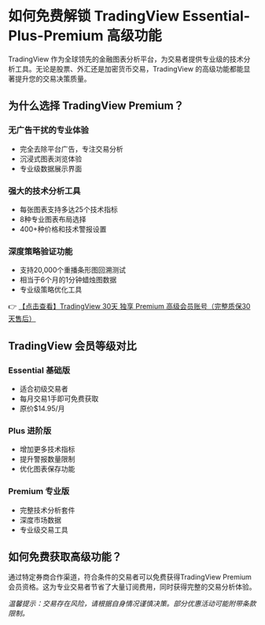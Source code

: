 # 如何免费解锁 TradingView Essential-Plus-Premium 高级功能

TradingView 作为全球领先的金融图表分析平台，为交易者提供专业级的技术分析工具。无论是股票、外汇还是加密货币交易，TradingView 的高级功能都能显著提升您的交易决策质量。

## 为什么选择 TradingView Premium？

### 无广告干扰的专业体验
- 完全去除平台广告，专注交易分析
- 沉浸式图表浏览体验
- 专业级数据展示界面

### 强大的技术分析工具
- 每张图表支持多达25个技术指标
- 8种专业图表布局选择
- 400+种价格和技术警报设置

### 深度策略验证功能
- 支持20,000个重播条形图回溯测试
- 相当于6个月的1分钟蜡烛图数据
- 专业级策略优化工具

👉 [【点击查看】TradingView 30天 独享 Premium 高级会员账号（完整质保30天售后）](https://bit.ly/TradingView-Pro)

## TradingView 会员等级对比

### Essential 基础版
- 适合初级交易者
- 每月交易1手即可免费获取
- 原价$14.95/月

### Plus 进阶版
- 增加更多技术指标
- 提升警报数量限制
- 优化图表保存功能

### Premium 专业版
- 完整技术分析套件
- 深度市场数据
- 专业级交易工具

## 如何免费获取高级功能？

通过特定券商合作渠道，符合条件的交易者可以免费获得TradingView Premium会员资格。这为专业交易者节省了大量订阅费用，同时获得完整的交易分析体验。

*温馨提示：交易存在风险，请根据自身情况谨慎决策。部分优惠活动可能附带条款限制。*